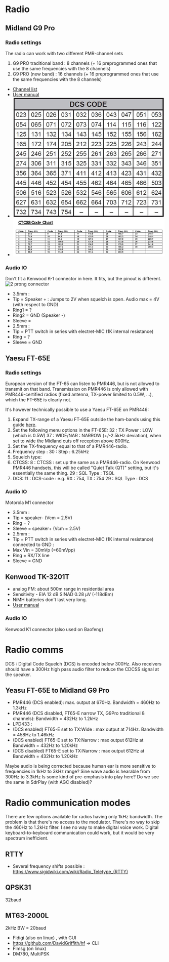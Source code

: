 # Radio

## Midland G9 Pro

### Radio settings
The radio can work with two different PMR-channel sets
1. G9 PRO traditional band : 8 channels (+ 16 preprogrammed ones that use the same frequencies with the 8 channels)
2. G9 PRO (new band) : 16 channels (+ 16 preprogrammed ones that use the same frequencies with the 8 channels)

* [Channel list](./doc/8f8ebdc9da1fd9110cbd3557c7c3e5df0c08e5ac_CHANNELS_G9_PRO.pdf)
* [User manual](0e696682f9c9f13678aeb36db453cce81be4fc38_MANUAL_G9_PRO_UK.pdf)
* ![DCS-codes](./doc/104-DCS-codes.jpg)
* ![CTCSS-tones](./doc/midland-ctcss-tones.png)

### Audio IO
Don't fit a Kenwood K-1 connector in here.  It fits, but the pinout is different.
![2 prong connector](http://www.wiki.robotz.com/images/f/fe/Midlandxt511_trspinoutcolors.jpg)
* 3.5mm : 
 * Tip = Speaker + : Jumps to 2V when squelch is open.  Audio max = 4V (with respect to GND)
 * Ring1 = ?
 * Ring2 = GND (Speaker -)
 * Sleeve = 
* 2.5mm : 
 * Tip = PTT switch in series with electret-MIC (1K internal resistance)
 * Ring = ?
 * Sleeve = GND

## Yaesu FT-65E

### Radio settings
European version of the FT-65 can listen to PMR446, but is not allowed to transmit on that band.  Transmission on PMR446 is only allowed with PMR446-certified radios (fixed antenna, TX-power limited to 0.5W, ...), which the FT-65E is clearly not.

It's however technically possible to use a Yaesu FT-65E on PMR446:

1. Expand TX-range of a Yaesu FT-65E outside the ham-bands using this guide [here](https://simonthewizard.com/2017/12/17/yaesu-ft-65-expand/).
2. Set the following menu options in the FT-65E:
    32 : TX Power : LOW (which is 0.5W)
    37 : WIDE/NAR : NARROW (+/-2.5kHz deviation), when set to wide the Midland cuts off reception above 800Hz.
3. Set the TX-frequency equal to that of a PMR446-radio.
4. Frequency step : 30 : Step : 6.25kHz
5. Squelch type:
  1. CTCSS:
    8 : CTCSS : set up the same as a PMR446-radio.  On Kenwood PMR446 handsets, this will be called "Quiet Talk (QT)" setting, but it's essentially the same thing.
    29 : SQL Type : TSQL
  2. DCS:
    11 : DCS-code : e.g. RX : 754, TX : 754
    29 : SQL Type : DCS
    
### Audio IO
Motorola M1 connector
* 3.5mm : 
 * Tip = speaker- (Vcm = 2.5V)
 * Ring = ?
 * Sleeve = speaker+ (Vcm = 2.5V)
* 2.5mm : 
 * Tip = PTT switch in series with electret-MIC (1K internal resistance) connected to GND :
  * Max Vin = 30mVp (=60mVpp)
 * Ring = RX/TX line
 * Sleeve = GND


## Kenwood TK-3201T
* analog FM: about 500m range in residential area
* Sensitivity - EIA 12 dB SINAD 0.28 µV (-118dBm)
* NiMH batteries don't last very long.
* [User manual](https://cdn.hackaday.io/files/1742317454299104/TK-3201(ET)-English.pdf)

### Audio IO
Kenwood K1 connector (also used on Baofeng)

# Radio comms
DCS : Digital Code Squelch (DCS) is encoded below 300Hz.  Also receivers should have a 300Hz high pass audio filter to reduce the CDCSS signal at the speaker.

## Yeasu FT-65E to Midland G9 Pro
* PMR446 (DCS enabled): max. output at 670Hz.  Bandwidth = 460Hz to 1.3kHz
* PMR446 (DCS disabled, FT65-E narrow TX, G9Pro traditional 8 channels): Bandwidth = 432Hz to 1.2kHz
* LPD433 : 
 * (DCS enabled) FT65-E set to TX:Wide : max output at 714Hz.  Bandwidth = 458Hz to 1.46kHz
 * (DCS enabled) FT65-E set to TX:Narrow : max output 612Hz at Bandwidth = 432Hz to 1.20kHz
 * (DCS disabled) FT65-E set to TX:Narrow : max output 612Hz at Bandwidth = 432Hz to 1.20kHz
 
Maybe audio is being corrected because human ear is more sensitive to frequencies in 1kHz to 3kHz range?
Sine wave audio is hearable from 300Hz to 3.3kHz
Is some kind of pre-emphasis into play here?
Do we see the same in SdrPlay (with AGC disabled)?
 
# Radio communication modes
There are few options available for radios having only 1kHz bandwidth.  The problem is that there's no access to the modulator.  There's no way to skip the 460Hz to 1.2kHz filter.
I see no way to make digital voice work.  Digital keyboard-to-keyboard communication could work, but it would be very spectrum inefficient.

## RTTY
* Several frequency shifts possible : https://www.sigidwiki.com/wiki/Radio_Teletype_(RTTY)

## QPSK31
32baud

## MT63-2000L
2kHz BW = 20baud
* Fldigi (also on linux) , with GUI
* https://github.com/DavidGriffith/hf -> CLI
* Flmsg (on linux)
* DM780, MultiPSK

